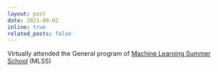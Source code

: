 ```yaml
---
layout: post
date: 2021-08-02
inline: true
related_posts: false
---
```


Virtually attended the General program of <a href="https://ai.ntu.edu.tw/mlss2021/" target="_blank" title="The machine learning summer school series">Machine Learning Summer School</a> (MLSS)
